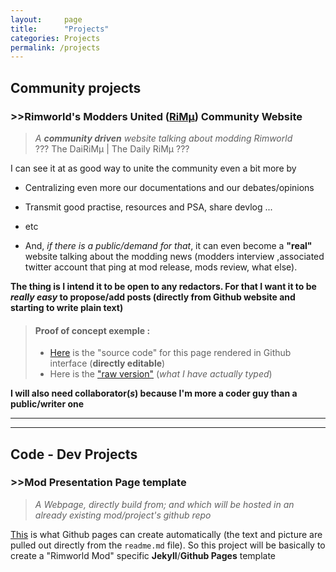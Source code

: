 ```yaml
---
layout:     page
title:      "Projects"
categories: Projects
permalink: /projects
---
```

## Community projects

### >>Rimworld's Modders United (**[RiMµ](https://github.com/RimWorldMod)**) Community Website
>*A __community driven__ website talking about modding Rimworld*          
   > ??? The DaiRiMµ \| The Daily RiMµ ???

I can see it at as good way to unite the community even a bit more  by 

- Centralizing even more our documentations and our debates/opinions

- Transmit good practise, resources and PSA, share devlog ... 

- etc 

- And, *if there is a public/demand for that*, it can even become a **"real"** website talking about the modding news (modders interview ,associated twitter account that ping at mod release, mods review, what else). 
 
**The thing is I intend it to be open to any redactors. For that I want it to be _really easy_ to propose/add posts (directly from Github website and starting to write plain text)**

> #### Proof of concept exemple :
> - [Here](https://github.com/kaptain-kavern/kaptain-kavern.github.io/blob/master/pages/projects.markdown) is the "source code" for this page rendered in Github interface (**directly editable**)
> - Here is the ["raw version"](https://raw.githubusercontent.com/kaptain-kavern/kaptain-kavern.github.io/master/pages/projects.markdown) (*what I have actually typed*)

**I will also need collaborator(_s_) because I'm more a coder guy than a public/writer one**

___
___

## Code - Dev Projects

### >>Mod Presentation Page template
>*A Webpage, directly build from; and which will be hosted in an already existing mod/project's github repo*

[This](https://kaptain-kavern.github.io/AsSimpleAsRack/) is what Github pages can create automatically (the text and picture are pulled out  directly from the `readme.md` file). So this project will be basically to create a "Rimworld Mod" specific **Jekyll**/**Github Pages** template
